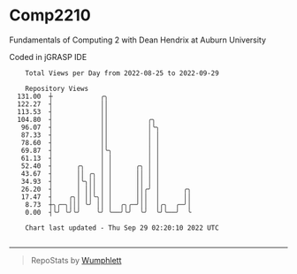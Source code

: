 # Comp2210
Fundamentals of Computing 2 with Dean Hendrix at Auburn University

Coded in jGRASP IDE

```
    Total Views per Day from 2022-08-25 to 2022-09-29

    Repository Views
  131.00  ┼            ╭╮
  122.27  ┤            ││
  113.53  ┤            ││
  104.80  ┤            ││          ╭╮
   96.07  ┤            ││          │╰╮
   87.33  ┤            ││          │ │
   78.60  ┤            ││          │ │
   69.87  ┤            │╰╮         │ │
   61.13  ┤            │ │         │ │
   52.40  ┤      ╭╮    │ │      ╭╮ │ │
   43.67  ┤      ││ ╭╮ │ │      ││ │ │
   34.93  ┤      │╰╮││ │ │      ││ │ │
   26.20  ┤      │ │││ │ │      ││╭╯ │      ╭╮
   17.47  ┤    ╭╮│ ││╰╮│ │      │││  │      ││
    8.73  ┼╮╭─╮│││ ╰╯ ││ │  ╭╮╭─╯││  │╭╮  ╭─╯│
    0.00  ┤╰╯ ╰╯╰╯    ╰╯ ╰──╯╰╯  ╰╯  ╰╯╰──╯  ╰

    Chart last updated - Thu Sep 29 02:20:10 2022 UTC
    
```

---

> RepoStats by [Wumphlett](https://github.com/Wumphlett)
